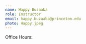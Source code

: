 ```yaml
---
name: Happy Buzaaba
role: Instructor
email: happy.buzaaba@princeton.edu
photo: Happy.jpeg
---
```


Office Hours: 
<!--
Office Hours: 1-2pm on Tuesdays and Thursdays, come find me at the [Tiger Tea Room](https://dining.princeton.edu/where-eat/locations/tiger-tea-room)!

[Schedule an appointment](#){: .btn .btn-outline }
-->
